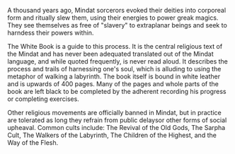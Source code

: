 
A thousand years ago, Mindat sorcerors evoked their deities into corporeal form and ritually slew them, using their energies to power greak magics.  They see themselves as free of "slavery" to extraplanar beings and seek to harndess their powers within.

The White Book is a guide to this process.  It is the central religious text of the Mindat and has never been adequated translated out of the Mindat language, and while quoted frequently, is never read aloud.  It describes the process and trails of harnessing one's soul, which is alluding to using the metaphor of walking a labyrinth.  The book itself is bound in white leather and is upwards of 400 pages.  Many of the pages and whole parts of the book are left black to be completed by the adherent recording his progress or completing exercises.  

Other religious movements are officially banned in Mindat, but in practice are tolerated as long they refrain from public delaysor other forms of social upheaval.  Common cults include: The Revival of the Old Gods, The Sarpha Cult, The Walkers of the Labyrinth, The Children of the Highest, and the Way of the Flesh.
